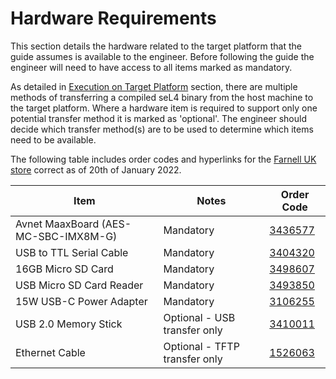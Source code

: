 # Hardware Requirements

This section details the hardware related to the target platform that the guide assumes is available to the engineer. Before following the guide the engineer will need to have access to all items marked as mandatory.

As detailed in [Execution on Target Platform](execution_on_target_platform.md) section, there are multiple methods of transferring a compiled seL4 binary from the host machine to the target platform. Where a hardware item is required to support only one potential transfer method it is marked as 'optional'. The engineer should decide which transfer method(s) are to be used to determine which items need to be available.

The following table includes order codes and hyperlinks for the [Farnell UK store](https://uk.farnell.com) correct as of 20th of January 2022.

| Item                                 | Notes                         | Order Code                                                                                                          |
| ------------------------------------ | ----------------------------- | ------------------------------------------------------------------------------------------------------------------- |
| Avnet MaaxBoard (AES-MC-SBC-IMX8M-G) | Mandatory                     | [3436577](https://uk.farnell.com/avnet/aes-mc-sbc-imx8m-g/sbc-quad-arm-cortex-a53-cortex/dp/3436577?ost=3436577)    |
| USB to TTL Serial Cable              | Mandatory                     | [3404320](https://uk.farnell.com/pro-signal/usb-ttl-a/usb-to-ttl-serial-cable/dp/3404320?ost=3404320)               |
| 16GB Micro SD Card                   | Mandatory                     | [3498607](https://uk.farnell.com/integral/inmsdh16g10-90u1/16gb-ultimapro-microsd-c10-90/dp/3498607?ost=3498607)    |
| USB Micro SD Card Reader             | Mandatory                     | [3493850](https://uk.farnell.com/tripp-lite/u452-000-sd-a/usb-c-memory-card-reader-sd-micro/dp/3493850?ost=3493850) |
| 15W USB-C Power Adapter              | Mandatory                     | [3106255](https://uk.farnell.com/stontronics/t7725dv/adapter-ac-dc-1-o-p-5-1v-3a/dp/3106255?ost=3106255)            |
| USB 2.0 Memory Stick                 | Optional - USB transfer only  | [3410011](https://uk.farnell.com/hama/90891/usb-memory-stick-rotate-8gb/dp/3410011?st=3410011)                      |
| Ethernet Cable                       | Optional - TFTP transfer only | [1526063](https://uk.farnell.com/videk/2961-2/patch-lead-cat5e-utp-beige-2m/dp/1526063?ost=1526063)                 |


